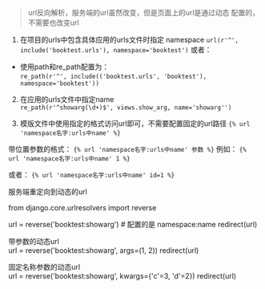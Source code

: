 > url反向解析，服务端的url虽然改变，但是页面上的url是通过动态
>配置的，不需要也改变url


1. 在项目的urls中包含具体应用的urls文件时指定 namespace
 `url(r'^', include('booktest.urls'), namespace='booktest')`
 或者：
 - 使用path和re_path配置为：  
 `re_path(r'^', include(('booktest.urls', 'booktest'), namespace='booktest'))`

2. 在应用的urls文件中指定name   
`re_path(r'^showarg(\d+)$', views.show_arg, name='showarg'')`


3. 模版文件中使用指定的格式访问url即可，不需要配置固定的url路径
`{% url 'namespace名字:urls中name' %}`

带位置参数的格式：
`{% url 'namespace名字:urls中name' 参数 %}`
例如： `{% url 'namespace名字:urls中name' 1 %}`

或者：
`{% url 'namespace名字:urls中name' id=1 %}`


服务端重定向到动态的url

from django.core.urlresolvers import reverse

url = reverse('booktest:showarg')  # 配置的是 namespace:name
redirect(url)

带参数的动态url    
url = reverse('booktest:showarg', args=(1, 2)) 
redirect(url)

固定名称参数的动态url    
url = reverse('booktest:showarg', kwargs={'c'=3, 'd'=2}) 
redirect(url)
